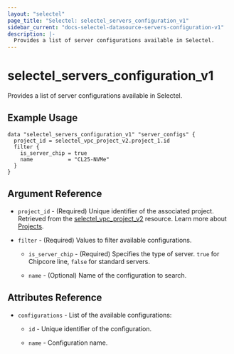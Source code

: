 ```yaml
---
layout: "selectel"
page_title: "Selectel: selectel_servers_configuration_v1"
sidebar_current: "docs-selectel-datasource-servers-configuration-v1"
description: |-
  Provides a list of server configurations available in Selectel.
---
```


# selectel\_servers\_configuration\_v1

Provides a list of server configurations available in Selectel.

## Example Usage

```hcl
data "selectel_servers_configuration_v1" "server_configs" {
  project_id = selectel_vpc_project_v2.project_1.id
  filter {
    is_server_chip = true
    name           = "CL25-NVMe"
  }
}
```

## Argument Reference

* `project_id` - (Required) Unique identifier of the associated project. Retrieved from the [selectel_vpc_project_v2](https://registry.terraform.io/providers/selectel/selectel/latest/docs/resources/vpc_project_v2) resource. Learn more about [Projects](https://docs.selectel.ru/en/control-panel-actions/projects/about-projects/).

* `filter` - (Required) Values to filter available configurations.

  * `is_server_chip` - (Required) Specifies the type of server. `true` for Chipcore line, `false` for standard servers.

  * `name` - (Optional) Name of the configuration to search.

## Attributes Reference

* `configurations` - List of the available configurations:

  * `id` - Unique identifier of the configuration.

  * `name` - Configuration name.

